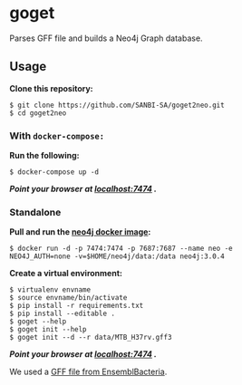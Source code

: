 # **goget**

Parses GFF file and builds a Neo4j Graph database.

## Usage

**Clone this repository:**

```
$ git clone https://github.com/SANBI-SA/goget2neo.git
$ cd goget2neo
```
### With `docker-compose:`
**Run the following:**

```
$ docker-compose up -d
```

***Point your browser at [localhost:7474](http://localhost:7474]) .***

### Standalone

**Pull and run the [neo4j docker image](https://hub.docker.com/_/neo4j/):**

```
$ docker run -d -p 7474:7474 -p 7687:7687 --name neo -e NEO4J_AUTH=none -v=$HOME/neo4j/data:/data neo4j:3.0.4
```

**Create a virtual environment:**

```
$ virtualenv envname
$ source envname/bin/activate
$ pip install -r requirements.txt
$ pip install --editable .
$ goget --help
$ goget init --help
$ goget init --d --r data/MTB_H37rv.gff3
```
***Point your browser at [localhost:7474](http://localhost:7474]) .***

We used a [GFF file from EnsemblBacteria](ftp://ftp.ensemblgenomes.org/pub/bacteria/release-30/gff3/bacteria_0_collection/mycobacterium_tuberculosis_h37rv).

